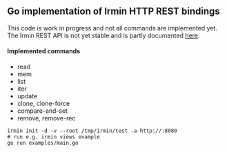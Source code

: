 ## Go implementation of Irmin HTTP REST bindings

This code is work in progress and not all commands are implemented yet. The Irmin REST API is not yet stable and is partly documented [here](https://github.com/mirage/irmin/wiki/REST-API).

#### Implemented commands

 - read
 - mem
 - list
 - iter
 - update
 - clone, clone-force
 - compare-and-set
 - remove, remove-rec

```
irmin init -d -v --root /tmp/irmin/test -a http://:8080
# run e.g. irmin views example
go run examples/main.go
```
